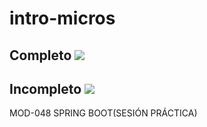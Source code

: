 # intro-micros 

## Completo ![](https://github.com/NeoDuke/intro-micros/workflows/Java%20CI%20Completo/badge.svg)

## Incompleto ![](https://github.com/NeoDuke/intro-micros/workflows/Java%20CI%20Incompleto/badge.svg)

 MOD-048 SPRING BOOT(SESIÓN PRÁCTICA)
